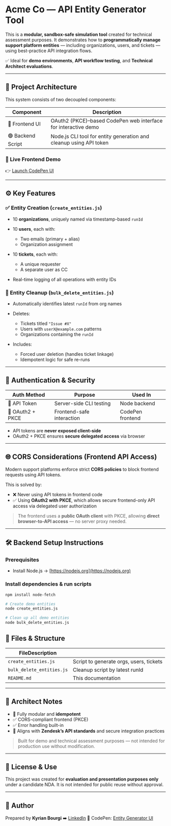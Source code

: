 # Acme Co — API Entity Generator Tool

This is a **modular, sandbox-safe simulation tool** created for technical assessment purposes.
It demonstrates how to **programmatically manage support platform entities** — including organizations, users, and tickets — using best-practice API integration flows.

✅ Ideal for **demo environments**, **API workflow testing**, and **Technical Architect evaluations**.

---

## 🧩 Project Architecture

This system consists of two decoupled components:

| Component         | Description                                                        |
| ----------------- | ------------------------------------------------------------------ |
| 🔵 Frontend UI    | OAuth2 (PKCE)–based CodePen web interface for interactive demo     |
| 🟢 Backend Script | Node.js CLI tool for entity generation and cleanup using API token |

### 🔗 Live Frontend Demo

👉 [Launch CodePen UI](https://codepen.io/Kyrian-Bourgi/pen/empBQbe)

---

## ⚙️ Key Features

### ✅ Entity Creation (`create_entities.js`)

* 10 **organizations**, uniquely named via timestamp-based `runId`
* 10 **users**, each with:

  * Two emails (primary + alias)
  * Organization assignment
* 10 **tickets**, each with:

  * A unique requester
  * A separate user as CC
* Real-time logging of all operations with entity IDs

### 🧹 Entity Cleanup (`bulk_delete_entities.js`)

* Automatically identifies latest `runId` from org names
* Deletes:

  * Tickets titled `"Issue #X"`
  * Users with `userX@example.com` patterns
  * Organizations containing the `runId`
* Includes:

  * Forced user deletion (handles ticket linkage)
  * Idempotent logic for safe re-runs

---

## 🔐 Authentication & Security

| Auth Method      | Purpose                   | Used In          |
| ---------------- | ------------------------- | ---------------- |
| 🔑 API Token     | Server-side CLI testing   | Node backend     |
| 🔐 OAuth2 + PKCE | Frontend-safe interaction | CodePen frontend |

* API tokens are **never exposed client-side**
* OAuth2 + PKCE ensures **secure delegated access** via browser

---

## 🌐 CORS Considerations (Frontend API Access)

Modern support platforms enforce strict **CORS policies** to block frontend requests using API tokens.

This is solved by:

* ❌ Never using API tokens in frontend code
* ✅ Using **OAuth2 with PKCE**, which allows secure frontend-only API access via delegated user authorization

> The frontend uses a **public OAuth client** with PKCE, allowing **direct browser-to-API access** — no server proxy needed.

---

## 🛠 Backend Setup Instructions

### Prerequisites

* Install Node.js → [https://nodejs.org](https://nodejs.org)

### Install dependencies & run scripts

```bash
npm install node-fetch

# Create demo entities
node create_entities.js

# Clean up all demo entities
node bulk_delete_entities.js
```

## 📁 Files & Structure

| FileDescription           |                                         |
| ------------------------- | --------------------------------------- |
| `create_entities.js`      | Script to generate orgs, users, tickets |
| `bulk_delete_entities.js` | Cleanup script by latest runId          |
| `README.md`               | This documentation                      |

---

## 🧠 Architect Notes

* 🔄 Fully modular and **idempotent**
* ✅ CORS-compliant frontend (PKCE)
* ✅ Error handling built-in
* 🎯 Aligns with **Zendesk’s API standards** and secure integration practices

> Built for demo and technical assessment purposes — not intended for production use without modification.

---

## 📘 License & Use

This project was created for **evaluation and presentation purposes only** under a candidate NDA.
It is not intended for public reuse without approval.

---

## 👤 Author

Prepared by **Kyrian Bourgi**
➡️ [LinkedIn](https://www.linkedin.com/in/kyrian-bourgi-715200b3/)
🎯 CodePen: [Entity Generator UI](https://codepen.io/Kyrian-Bourgi/pen/empBQbe)
